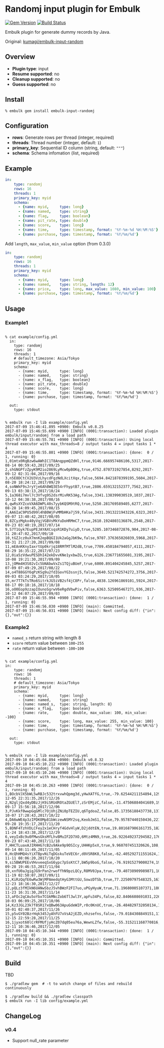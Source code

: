 # Randomj input plugin for Embulk

[![Gem Version](https://badge.fury.io/rb/embulk-input-randomj.svg)](https://badge.fury.io/rb/embulk-input-randomj)
[![Build Status](https://travis-ci.org/yuokada/embulk-input-randomj.svg?branch=master)](https://travis-ci.org/yuokada/embulk-input-randomj)

Embulk plugin for generate dummy records by Java.

Original: [kumagi/embulk\-input\-random](https://github.com/kumagi/embulk-input-random)

## Overview

* **Plugin type**: input
* **Resume supported**: no
* **Cleanup supported**: no
* **Guess supported**: no

## Install 

``` shell
% embulk gem install embulk-input-randomj
```

## Configuration

- **rows**: Generate rows per thread (integer, required)
- **threads**: Thread number (integer, default: `1`)
- **primary_key**: Sequential ID column (string, default: `"""`)
- **schema**: Schema infomation (list, required)

## Example

```yaml
in:
    type: randomj
    rows: 16
    threads: 1
    primary_key: myid
    schema:
      - {name: myid,     type: long}
      - {name: named,    type: string}
      - {name: flag,     type: boolean}
      - {name: pit_rate, type: double}
      - {name: score,    type: long}
      - {name: time,     type: timestamp, format: '%Y-%m-%d %H:%M:%S'}
      - {name: purchase, type: timestamp, format: '%Y/%m/%d'}
```

Add `length`, `max_value`, `min_value` option (from 0.3.0)
```yaml
in:
    type: randomj
    rows: 16
    threads: 1
    primary_key: myid
    schema:
      - {name: myid,     type: long}
      - {name: named,    type: string, length: 12}
      - {name: price,    type: long, max_value: 1080, min_value: 100}
      - {name: purchase, type: timestamp, format: '%Y/%m/%d'}
```

## Usage

### Example1

```shell

% cat example/config.yml
  in:
    type: randomj
    rows: 16
    threads: 1
    # default_timezone: Asia/Tokyo
    primary_key: myid
    schema:
      - {name: myid,     type: long}
      - {name: named,    type: string}
      - {name: x_flag,   type: boolean}
      - {name: pit_rate, type: double}
      - {name: score,    type: long}
      - {name: time,     type: timestamp, format: '%Y-%m-%d %H:%M:%S'}
      - {name: purchase, type: timestamp, format: '%Y/%m/%d'}
  
  out:
    type: stdout


% embulk run -I lib example/config.yml
2017-07-09 15:46:41.895 +0900: Embulk v0.8.25
2017-07-09 15:46:55.699 +0900 [INFO] (0001:transaction): Loaded plugin embulk/input/randomj from a load path
2017-07-09 15:46:55.781 +0900 [INFO] (0001:transaction): Using local thread executor with max_threads=8 / output tasks 4 = input tasks 1 * 4
2017-07-09 15:46:55.801 +0900 [INFO] (0001:transaction): {done:  0 / 1, running: 0}
1,01mtx0RqBzw6wAWhIC1T8AnqppmQZdHl,true,9146.666957486106,5317,2017-08-14 00:59:43,2017/09/25
2,shGNGPfzZpyK9M2io2869LyMcw0pBOKq,true,4752.870731927854,8292,2017-09-12 02:31:04,2017/09/16
3,n5E8DCtCV2U3VzLhycdFgzNdLXcitXqx,false,5694.8421878399195,5604,2017-08-20 18:24:12,2017/09/29
4,soNWkF9sJryYje6Ah8WQ3E54rFhyptB7,true,2806.659132152377,7562,2017-09-13 03:38:13,2017/10/24
5,1a368i7mvl7c3Vfvg9S2dsrMivRK53Ag,false,3341.138399030519,1037,2017-10-12 04:38:38,2017/08/16
6,qwRsXYZcoVXA6DWPL40s7yybKQSM9tRQ,true,5250.281769589405,6277,2017-08-28 14:09:45,2017/08/15
7,AA6IaC9PU5d99l4hB0WjFvMMbHKa7j59,false,3431.3913221943226,6323,2017-09-07 13:40:42,2017/08/05
8,8ZCyzMgkx40yVqjVGBVsMkYuDoHRMmC7,true,2610.1924803136876,2548,2017-09-23 03:40:19,2017/07/14
9,S7T1Gyk7EupPEJAYAXCsqsR1KDy7uiyD,true,5285.107346872876,904,2017-08-31 20:47:02,2017/09/10
10,tGZJcz0uX7mnK2epBQGI1Uk2aGgJbK9w,false,9707.376365026039,5968,2017-08-31 21:27:20,2017/09/08
11,mEAnKKnyIaxrtUp0krjq18RMfMTlM2dB,true,7709.450184794057,4111,2017-08-29 16:35:22,2017/07/23
12,0ia5zVdwuPESDhI42ekDvvKNe1yxbwZG,true,6126.236771655601,3195,2017-10-08 19:21:30,2017/09/09
13,jOMm4H3S02vIc5bNAbwVxZs1TQjuBUeF,true,6000.891404245845,5257,2017-07-09 07:49:29,2017/08/22
14,o4T88GGY6qPzKSg9u2fdIGovYG3ssnj5,false,3640.521742574272,3756,2017-09-03 03:24:29,2017/10/05
15,mr7T7kTsTRo6SitrkJG5iVB2sf4jC8Pr,false,4838.126961869101,5924,2017-08-17 09:18:16,2017/10/18
16,oO0Eop9zzapIOunoSgrwV6eRgdVbwPiv,false,6363.525095467271,936,2017-10-12 04:07:29,2017/09/03
2017-07-09 15:46:55.994 +0900 [INFO] (0001:transaction): {done:  1 / 1, running: 0}
2017-07-09 15:46:56.030 +0900 [INFO] (main): Committed.
2017-07-09 15:46:56.031 +0900 [INFO] (main): Next config diff: {"in":{},"out":{}}

```

### Example2

- `named_s` return string with length 8
- `score` return value between `100~255`
- `rate` return value between `-100~100` 

```shell

% cat example/config.yml
in:
    type: randomj
    rows: 16
    threads: 1
    # default_timezone: Asia/Tokyo
    primary_key: myid
    schema:
      - {name: myid,     type: long}
      - {name: named,    type: string}
      - {name: named_s,  type: string, length: 8}
      - {name: x_flag,   type: boolean}
      - {name: rate,     type: double, max_value: 100, min_value: -100}
      - {name: score,    type: long, max_value: 255, min_value: 100}
      - {name: time,     type: timestamp, format: '%Y-%m-%d %H:%M:%S'}
      - {name: purchase, type: timestamp, format: '%Y/%m/%d'}

  out:
    type: stdout


% embulk run -I lib example/config.yml
2017-09-10 04:45:04.894 +0900: Embulk v0.8.32
2017-09-10 04:45:10.212 +0900 [INFO] (0001:transaction): Loaded plugin embulk/input/randomj from a load path
2017-09-10 04:45:10.246 +0900 [INFO] (0001:transaction): Using local thread executor with max_threads=8 / output tasks 4 = input tasks 1 * 4
2017-09-10 04:45:10.263 +0900 [INFO] (0001:transaction): {done:  0 / 1, running: 0}
1,BOcbVJX5bWL5wRBJc532trxvwhQpmg3d,yHwXATfG,true,-79.62544211154894,129,2017-12-05 22:31:35,2017/12/26
2,N2gljQxd4yDBzJjK9iSRUdROtaZGUEl7,zSrEMjzC,false,-11.47506884041689,194,2017-09-17 15:56:18,2017/12/06
3,PJvKkf0wwpGqGMlc7OjUhjZNi0pTEZIU,q6TgdoaZ,false,85.17356188437738,137,2017-10-07 17:28:43,2017/10/22
4,DA6wWE4p3zIPDK0Mp81bWczewNSMY2sq,KeobJmS1,false,79.95787440150436,221,2017-09-28 19:35:17,2017/11/20
5,8DNF4TzhVDLCFey2x1eCHryf4GdvHlyW,D2jddtEN,true,19.801687906161735,182,2017-11-24 18:43:38,2017/12/29
6,veyIxBc9u0FMwsGksMfLhvBMuIF2D7XO,6Mtz4MN9,true,26.922649237294582,176,2017-09-23 07:43:40,2017/11/18
7,HHCTLuaxAJIRHHG7cB2u9Ake9p9OSIcy,UHHKp5xX,true,9.960707451320626,108,2017-09-14 08:11:49,2017/11/05
8,HcQhHMQ4sYiXTBpvNiTqDGskuTeVEC6r,d0VSR8K8,false,-62.405292711551624,118,2017-11-11 08:06:20,2017/10/20
9,si5BWUPEEvVHvveeqSxG6ypc7pSsKtC7,bW5p9boG,false,-76.91915279000274,192,2017-09-28 19:46:53,2017/11/04
10,xnfU0aJgigJG9rPan2rwoffhN9pzLQCy,R8MV0Jpa,true,-79.40738909989871,104,2017-11-19 02:50:07,2017/09/11
11,KiRzQqfE6wRw3WjMPAmedqtHyG3MttGU,SowzDTSb,true,77.22509797548325,163,2017-12-23 18:16:30,2017/12/27
12,pQLz3fMIkN6UANwSbzJ5vhBWzF2FI7uo,uPGyHyuW,true,71.19680005107371,180,2017-11-23 16:31:30,2017/11/14
13,aFOc2qCAu5oYbxTCGkMNcZob6Tl3wl3Y,apFu34Ps,false,82.8406608691031,226,2017-10-03 06:09:25,2017/10/06
14,Kz3JGL23k7f8SR17xQBw063ApuGdeWIP,r0c0KnUC,true,-26.484829732050134,113,2017-10-01 02:40:37,2017/11/26
15,p5vGY02BzrHqk345JyAhFU7xVsA2jEZD,nhzsefns,false,-79.0184308849151,119,2017-12-15 22:59:28,2017/11/25
16,1jyxot60lCrRFMUfjyHcZ07dq05eu76a,WewnLZfw,false,-55.315211168770816,141,2017-12-11 10:36:46,2017/12/05
2017-09-10 04:45:10.344 +0900 [INFO] (0001:transaction): {done:  1 / 1, running: 0}
2017-09-10 04:45:10.351 +0900 [INFO] (main): Committed.
2017-09-10 04:45:10.351 +0900 [INFO] (main): Next config diff: {"in":{},"out":{}}

```

## Build

TBD
```
$ ./gradlew gem  # -t to watch change of files and rebuild continuously
```

```
$ ./gradlew build && ./gradlew classpath 
$ embulk run -I lib config/example.yml     
```


## ChangeLog

### v0.4

- Support null_rate parameter
